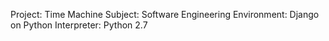 Project:     Time Machine
Subject:	 Software Engineering
Environment: Django on Python
Interpreter: Python 2.7


